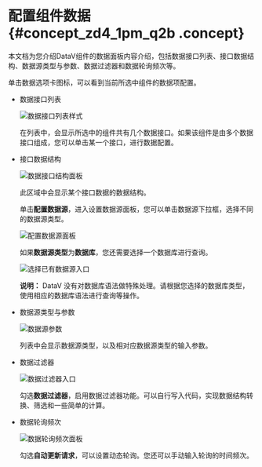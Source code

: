 # 配置组件数据 {#concept_zd4_1pm_q2b .concept}

本文档为您介绍DataV组件的数据面板内容介绍，包括数据接口列表、接口数据结构、数据源类型与参数、数据过滤器和数据轮询频次等。

单击数据选项卡图标，可以看到当前所选中组件的数据项配置。

-   数据接口列表

    ![数据接口列表样式](http://static-aliyun-doc.oss-cn-hangzhou.aliyuncs.com/assets/img/16561/15644572108138_zh-CN.png)

    在列表中，会显示所选中的组件共有几个数据接口。如果该组件是由多个数据接口组成，您可以单击某一个接口，进行数据配置。

-   接口数据结构

    ![数据接口结构面板](http://static-aliyun-doc.oss-cn-hangzhou.aliyuncs.com/assets/img/16561/15644572108139_zh-CN.png)

    此区域中会显示某个接口数据的数据结构。

    单击**配置数据源**，进入设置数据源面板，您可以单击数据源下拉框，选择不同的数据源类型。

    ![配置数据源面板](http://static-aliyun-doc.oss-cn-hangzhou.aliyuncs.com/assets/img/16561/15644572108140_zh-CN.png)

    如果**数据源类型**为**数据库**，您还需要选择一个数据库进行查询。

    ![选择已有数据源入口](http://static-aliyun-doc.oss-cn-hangzhou.aliyuncs.com/assets/img/16561/15644572108141_zh-CN.png)

    **说明：** DataV 没有对数据库语法做特殊处理。请根据您选择的数据库类型，使用相应的数据库语法进行查询等操作。

-   数据源类型与参数

    ![数据源参数](http://static-aliyun-doc.oss-cn-hangzhou.aliyuncs.com/assets/img/16561/15644572118142_zh-CN.png)

    列表中会显示数据源类型，以及相对应数据源类型的输入参数。

-   数据过滤器

    ![数据过滤器入口](http://static-aliyun-doc.oss-cn-hangzhou.aliyuncs.com/assets/img/16561/15644572118143_zh-CN.png)

    勾选**数据过滤器**，启用数据过滤器功能。可以自行写入代码，实现数据结构转换、筛选和一些简单的计算。

-   数据轮询频次

    ![数据轮询频次面板](http://static-aliyun-doc.oss-cn-hangzhou.aliyuncs.com/assets/img/16561/15644572118144_zh-CN.png)

    勾选**自动更新请求**，可以设置动态轮询。您还可以手动输入轮询的时间频次。


